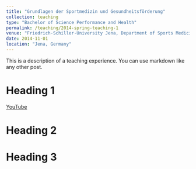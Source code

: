 ```yaml
---
title: "Grundlagen der Sportmedizin und Gesundheitsförderung"
collection: teaching
type: "Bachelor of Science Performance and Health"
permalink: /teaching/2014-spring-teaching-1
venue: "Friedrich-Schiller-University Jena, Department of Sports Medicine and Health Promotion"
date: 2014-11-01
location: "Jena, Germany"
---
```


This is a description of a teaching experience. You can use markdown like any other post.

Heading 1
======
[YouTube](https://youtu.be/341DvoJaS4E)

Heading 2
======

Heading 3
======